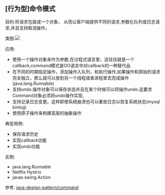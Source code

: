 ## [行为型]命令模式

目的:将请求包装成一个对象， 从而让客户端提供不同的请求,参数化队列或日志请求,并且支持取消操作。

类图:![](http://java-design-patterns.com/patterns/command/etc/command.png)

应用:
- 使用一个操作对象来作为参数,在过程式语言里，这往往就是一个callback,command模式是OO语言中对callback的一种替代品
- 在不同的时期指定操作，添加操作入队列，和执行操作,如果操作和原始的请求完全独立，那么就可以放到另一个线程或者进程里去完成操作(java.lang.Runnable)
- 支持undo.操作对象可以保存状态并且在某个时候可以将操作undo.这要求Command对象必须将undo操作实现,
- 支持记录日志变更。这样即使系统崩溃也可以重放日志以恢复系统状态(mysql binlog)
- 使用原子操作来构建高层的抽象操作

典型用例:
- 保存请求历史
- 实现callback功能
- 实现undo功能

实例:
- java.lang.Runnable
- Netflix Hystrix
- javax.swing.Action

参考:
[java-design-pattern/command](http://java-design-patterns.com/patterns/command/)
